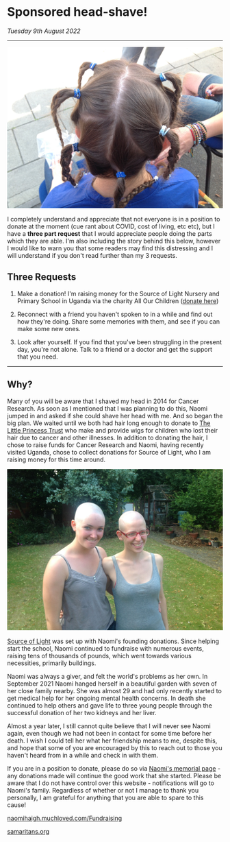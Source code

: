 # Sponsored head-shave!

_Tuesday 9th August 2022_

---

![](images/IMG_1013.JPG)

I completely understand and appreciate that not everyone is in a position to donate at the moment (cue rant about COVID, cost of living, etc etc), but I have a **three part request** that I would appreciate people doing the parts which they are able. I'm also including the story behind this below, however I would like to warn you that some readers may find this distressing and I will understand if you don't read further than my 3 requests.

## Three Requests

1) Make a donation! I'm raising money for the Source of Light Nursery and Primary School in Uganda via the charity All Our Children ([donate here](https://naomihaigh.muchloved.com/Fundraising))

2) Reconnect with a friend you haven't spoken to in a while and find out how they're doing. Share some memories with them, and see if you can make some new ones.

3) Look after yourself. If you find that you've been struggling in the present day, you're not alone. Talk to a friend or a doctor and get the support that you need.

---

## Why?

Many of you will be aware that I shaved my head in 2014 for Cancer Research. As soon as I mentioned that I was planning to do this, Naomi jumped in and asked if she could shave her head with me. And so began the big plan. We waited until we both had hair long enough to donate to [The Little Princess Trust](https://www.littleprincesses.org.uk) who make and provide wigs for children who lost their hair due to cancer and other illnesses. In addition to donating the hair, I chose to raise funds for Cancer Research and Naomi, having recently visited Uganda, chose to collect donations for Source of Light, who I am raising money for this time around.

![](images/IMG_1030.JPG)

[Source of Light](https://www.allourchildren.co.uk/post/the-source-of-light-nursery-and-primary-school-mubende-uganda) was set up with Naomi's founding donations. Since helping start the school, Naomi continued to fundraise with numerous events, raising tens of thousands of pounds, which went towards various necessities, primarily buildings.

Naomi was always a giver, and felt the world's problems as her own. In September 2021 Naomi hanged herself in a beautiful garden with seven of her close family nearby. She was almost 29 and had only recently started to get medical help for her ongoing mental health concerns. In death she continued to help others and gave life to three young people through the successful donation of her two kidneys and her liver.

Almost a year later, I still cannot quite believe that I will never see Naomi again, even though we had not been in contact for some time before her death. I wish I could tell her what her friendship means to me, despite this, and hope that some of you are encouraged by this to reach out to those you haven't heard from in a while and check in with them.

If you are in a position to donate, please do so via [Naomi's memorial page](https://naomihaigh.muchloved.com/Fundraising) - any donations made will continue the good work that she started. Please be aware that I do not have control over this website - notifications will go to Naomi's family. Regardless of whether or not I manage to thank you personally, I am grateful for anything that you are able to spare to this cause!

[naomihaigh.muchloved.com/Fundraising](https://naomihaigh.muchloved.com/Fundraising)

[samaritans.org](https://www.samaritans.org)
